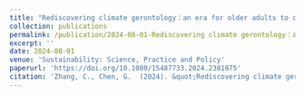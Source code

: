 ```yaml
---
title: "Rediscovering climate gerontology：an era for older adults to contribute more to climate change"
collection: publications
permalink: /publication/2024-08-01-Rediscovering climate gerontology：an era for older adults to contribute more to climate change
excerpt: ''
date: 2024-08-01
venue: 'Sustainability: Science, Practice and Policy'
paperurl: 'https://doi.org/10.1080/15487733.2024.2381875'
citation: 'Zhang, C., Chen, G.  (2024). &quot;Rediscovering climate gerontology：an era for older adults to contribute more to climate change.&quot; <i>Sustainability: Science, Practice and Policy </i>. 1-3.'
---
```

